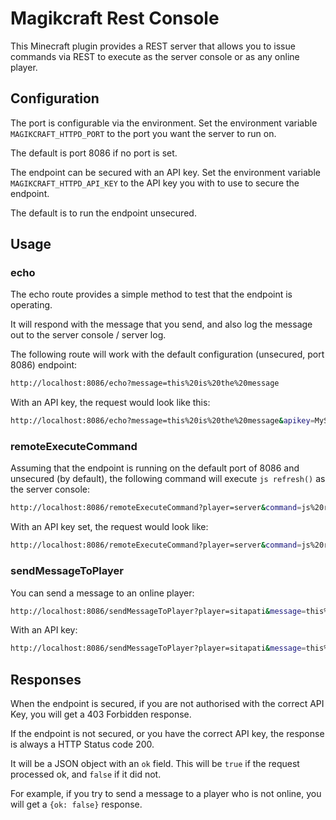 # Magikcraft Rest Console

This Minecraft plugin provides a REST server that allows you to issue commands via REST to execute as the server console or as any online player.

## Configuration
The port is configurable via the environment. Set the environment variable `MAGIKCRAFT_HTTPD_PORT` to the port you want the server to run on.

The default is port 8086 if no port is set.

The endpoint can be secured with an API key. Set the environment variable `MAGIKCRAFT_HTTPD_API_KEY` to the API key you with to use to secure the endpoint.

The default is to run the endpoint unsecured.

## Usage

### echo

The echo route provides a simple method to test that the endpoint is operating.

It will respond with the message that you send, and also log the message out to the server console / server log.

The following route will work with the default configuration (unsecured, port 8086) endpoint:

```bash
http://localhost:8086/echo?message=this%20is%20the%20message
```

With an API key, the request would look like this:

```bash
http://localhost:8086/echo?message=this%20is%20the%20message&apikey=MySuperSecretKey1001
```

### remoteExecuteCommand

Assuming that the endpoint is running on the default port of 8086 and unsecured (by default), the following command will execute `js refresh()` as the server console:

```bash
http://localhost:8086/remoteExecuteCommand?player=server&command=js%20refresh()
```

With an API key set, the request would look like:

```bash
http://localhost:8086/remoteExecuteCommand?player=server&command=js%20refresh()&apikey=SomeSecretKey
```

### sendMessageToPlayer

You can send a message to an online player:

```bash
http://localhost:8086/sendMessageToPlayer?player=sitapati&message=this%20is%20the%20message
```

With an API key:


```bash
http://localhost:8086/sendMessageToPlayer?player=sitapati&message=this%20is%20the%20message&apikey=13242345jkldsf*
```

## Responses

When the endpoint is secured, if you are not authorised with the correct API Key, you will get a 403 Forbidden response.

If the endpoint is not secured, or you have the correct API key, the response is always a HTTP Status code 200.

It will be a JSON object with an `ok` field. This will be `true` if the request processed ok, and `false` if it did not. 

For example, if you try to send a message to a player who is not online, you will get a `{ok: false}` response.